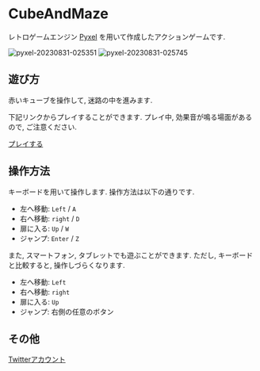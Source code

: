 # CubeAndMaze
レトロゲームエンジン [Pyxel](https://github.com/kitao/pyxel/blob/main/docs/README.ja.md) を用いて作成したアクションゲームです.

![pyxel-20230831-025351](https://github.com/rococomico/CubeAndMaze/assets/109841232/51605ff9-65dc-4f6f-87dd-a7a22126d106)
![pyxel-20230831-025745](https://github.com/rococomico/CubeAndMaze/assets/109841232/8d5b14a7-c0ef-41b4-9cd8-59a5bd0796d2)

## 遊び方
赤いキューブを操作して, 迷路の中を進みます.

下記リンクからプレイすることができます. プレイ中, 効果音が鳴る場面があるので, ご注意ください.

[プレイする](https://kitao.github.io/pyxel/wasm/launcher/?play=rococomico.CubeAndMaze.CubeAndMaze.CubeAndMaze&Gamepad=enabled)

## 操作方法
キーボードを用いて操作します. 操作方法は以下の通りです.
* 左へ移動: `Left` / `A`
* 右へ移動: `right` / `D`
* 扉に入る: `Up` / `W`
* ジャンプ: `Enter` / `Z`

また, スマートフォン, タブレットでも遊ぶことができます. ただし, キーボードと比較すると, 操作しづらくなります.
* 左へ移動: `Left`
* 右へ移動: `right`
* 扉に入る: `Up`
* ジャンプ: 右側の任意のボタン

## その他
[Twitterアカウント](https://twitter.com/rococomico)

